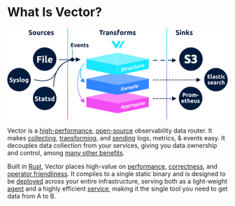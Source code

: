 # What Is Vector?

![](assets/components.svg)

Vector is a [high-performance][docs.performance], [open-source][url.vector_repo]
observability data router. It makes [collecting][docs.sources],
[transforming][docs.transforms], and [sending][docs.sinks] logs, metrics, &
events easy. It decouples data collection from your services, giving you data
ownership and control, among [many other benefits][docs.use_cases].

Built in [Rust][url.rust], Vector places high-value on
[performance][docs.performance], [correctness][docs.correctness], and [operator
friendliness][docs.administration]. It compiles to a single static binary and is
designed to be [deployed][docs.deployment] across your entire infrastructure,
serving both as a light-weight [agent][docs.agent_role] and a highly efficient
[service][docs.service_role], making it the single tool you need to get data
from A to B.


[docs.administration]: /usage/administration
[docs.agent_role]: /setup/deployment/roles/agent.md
[docs.correctness]: /correctness.md
[docs.deployment]: /setup/deployment
[docs.performance]: /performance.md
[docs.service_role]: /setup/deployment/roles/service.md
[docs.sinks]: /usage/configuration/sinks
[docs.sources]: /usage/configuration/sources
[docs.transforms]: /usage/configuration/transforms
[docs.use_cases]: /use-cases
[url.rust]: https://www.rust-lang.org/
[url.vector_repo]: https://github.com/timberio/vector
